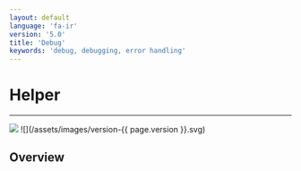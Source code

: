 ```yaml
---
layout: default
language: 'fa-ir'
version: '5.0'
title: 'Debug'
keywords: 'debug, debugging, error handling'
---
```


# Helper
- - -
![](/assets/images/document-status-under-review-red.svg) ![](/assets/images/version-{{ page.version }}.svg)

## Overview
